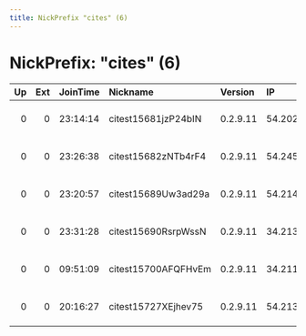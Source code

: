 ```yaml
---
title: NickPrefix "cites" (6)
---
```


# NickPrefix: "cites" (6)

|   Up |   Ext | JoinTime   | Nickname            | Version   | IP             | AS               | CC   |   ORp |   Dirp | OS    | Contact                 |   eFamMembers |
|-----:|------:|:-----------|:--------------------|:----------|:---------------|:-----------------|:-----|------:|-------:|:------|:------------------------|--------------:|
|    0 |     0 | 23:14:14   | citest15681jzP24bIN | 0.2.9.11  | 54.202.73.251  | Amazon.com, Inc. | us   |  9001 |      0 | Linux | root at example dot org |             1 |
|    0 |     0 | 23:26:38   | citest15682zNTb4rF4 | 0.2.9.11  | 54.245.170.95  | Amazon.com, Inc. | us   |  9001 |      0 | Linux | root at example dot org |             1 |
|    0 |     0 | 23:20:57   | citest15689Uw3ad29a | 0.2.9.11  | 54.214.108.47  | Amazon.com, Inc. | us   |  9001 |      0 | Linux | root at example dot org |             1 |
|    0 |     0 | 23:31:28   | citest15690RsrpWssN | 0.2.9.11  | 34.213.29.219  | Amazon.com, Inc. | us   |  9001 |      0 | Linux | root at example dot org |             1 |
|    0 |     0 | 09:51:09   | citest15700AFQFHvEm | 0.2.9.11  | 34.211.39.137  | Amazon.com, Inc. | us   |  9001 |      0 | Linux | root at example dot org |             1 |
|    0 |     0 | 20:16:27   | citest15727XEjhev75 | 0.2.9.11  | 54.213.169.168 | Amazon.com, Inc. | us   |  9001 |      0 | Linux | root at example dot org |             1 |
